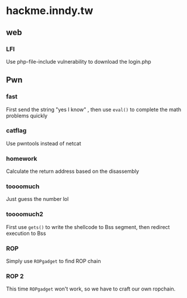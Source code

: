 # hackme.inndy.tw

## web

### LFI

Use php-file-include vulnerability to download the login.php

## Pwn

### fast

First send the string "yes I know" , then use `eval()` to complete the math problems quickly

### catflag

Use pwntools instead of netcat

### homework

Calculate the return address based on the disassembly

### toooomuch

Just guess the number lol

### toooomuch2

First use `gets()` to write the shellcode to Bss segment, then redirect execution to Bss

### ROP

Simply use `ROPgadget` to find ROP chain

### ROP 2

This time `ROPgadget` won't work, so we have to craft our own ropchain.